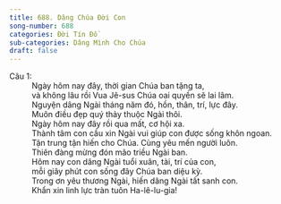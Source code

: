 ```yaml
---
title: 688. Dâng Chúa Đời Con
song-number: 688
categories: Đời Tín Đồ
sub-categories: Dâng Mình Cho Chúa
draft: false
---
```

<dl><dt>Câu 1:</dt><dd data-verse="1">Ngày hôm nay đây, thời gian Chúa ban tặng ta, <br/>và không lâu rồi Vua Jê-sus Chúa oai quyền sẽ lai lâm. <br/>Nguyện dâng Ngài tháng năm đó, hồn, thân, trí, lực đây. <br/>Muôn điều đẹp quý thảy thuộc Ngài thôi. <br/>Ngày hôm nay đây rồi qua mất, cơ hội xa. <br/>Thành tâm con cầu xin Ngài vui giúp con được sống khôn ngoan. <br/>Tận trung tận hiến cho Chúa. Cùng yêu mến người luôn. <br/>Thiên đàng mừng đón mão triều Ngài ban. <br/>Hôm nay con dâng Ngài tuổi xuân, tài, trí của con, <br/>mỗi giây phút con sống đây Chúa ban diệu kỳ. <br/>Trong ơn yêu thương Ngài, hiến dâng Ngài tất sanh con. <br/>Khẩn xin linh lực tràn tuôn Ha-lê-lu-gia! </dd></dl>